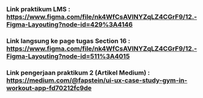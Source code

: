 ### Link praktikum LMS : https://www.figma.com/file/nk4WfCsAVlNYZqLZ4CGrF9/12.-Figma-Layouting?node-id=429%3A4146
### Link langsung ke page tugas Section 16 : https://www.figma.com/file/nk4WfCsAVlNYZqLZ4CGrF9/12.-Figma-Layouting?node-id=511%3A4015
### Link pengerjaan praktikum 2 (Artikel Medium) : https://medium.com/@fapstein/ui-ux-case-study-gym-in-workout-app-fd70212fc9de
